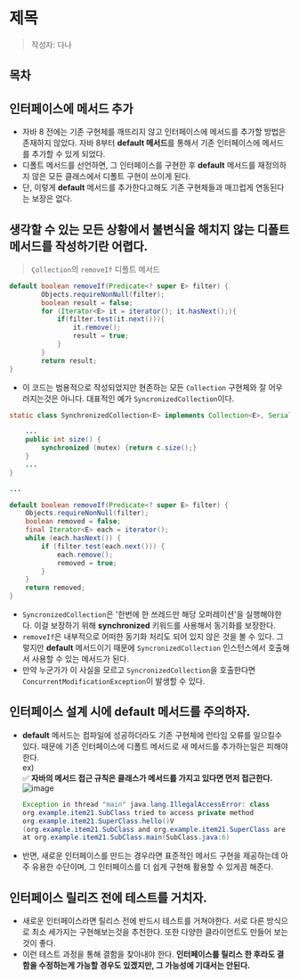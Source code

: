 # 제목

> 작성자: 다나

## 목차
## 인터페이스에 메서드 추가

- 자바 8 전에는 기존 구현체를 깨뜨리지 않고 인터페이스에 메서드를 추가할 방법은 존재하지 않았다. 자바 8부터 **default 메서드**를 통해서 기존 인터페이스에 메서드를 추가할 수 있게 되었다.
- 디폴트 메서드를 선언하면, 그 인터페이스를 구현한 후 **default** 메서드를 재정의하지 않은 모든 클래스에서 디폴트 구현이 쓰이게 된다.
- 단, 이렇게 **default** 메서드를 추가한다고해도 기존 구현체들과 매끄럽게 연동된다는 보장은 없다.

## **생각할 수 있는 모든 상황에서 불변식을 해치지 않는 디폴트 메서드를 작성하기란 어렵다.**

> `Çollection`의 `removeIf` 디폴트 메서드
> 

```java
default boolean removeIf(Predicate<? super E> filter) {
        Objects.requireNonNull(filter);
        boolean result = false;
        for (Iterator<E> it = iterator(); it.hasNext();){
            if(filter.test(it.next())){
                it.remove();
                result = true;
            }
        }
        return result;
}
```

- 이 코드는 범용적으로 작성되었지만 현존하는 모든 `Collection` 구현체와 잘 어우러지는것은 아니다. 대표적인 예가 `SyncronizedCollection`이다.

```java
static class SynchronizedCollection<E> implements Collection<E>, Serializable {

    ...
    public int size() {
        synchronized (mutex) {return c.size();}
    }
    ...
}

...

default boolean removeIf(Predicate<? super E> filter) {
    Objects.requireNonNull(filter);
    boolean removed = false;
    final Iterator<E> each = iterator();
    while (each.hasNext()) {
        if (filter.test(each.next())) {
            each.remove();
            removed = true;
        }
    }
    return removed;
}
```

- `SyncronizedCollection`은 '한번에 한 쓰레드만 해당 오퍼레이션'을 실행해야한다. 이걸 보장하기 위해 **synchronized** 키워드를 사용해서 동기화를 보장한다.
- `removeIf`은 내부적으로 어떠한 동기화 처리도 되어 있지 않은 것을 볼 수 있다. 그렇지만 **default** 메서드이기 때문에 `SyncronizedCollection` 인스턴스에서 호출해서 사용할 수 있는 메서드가 된다.
- 만약 누군가가 이 사실을 모르고 `SyncronizedCollection`을 호출한다면`ConcurrentModificationException`이 발생할 수 있다.

## 인터페이스 설계 시에 default 메서드를 주의하자.

- **default** 메서드는 컴파일에 성공하더라도 기존 구현체에 런타임 오류를 일으킬수 있다. 때문에 기존 인터페이스에 디폴트 메서드로 새 메서드를 추가하는일은 피해야한다.  
    ex)  
    ✅ **자바의 메서드 접근 규칙은 클래스가 메서드를 가지고 있다면 먼저 접근한다.**
    ![image](https://github.com/Poin-Book/2023.09-Effective_Java/assets/85955988/9c49093b-b852-4cac-9a20-fa11fdf52c99)

    ```java
    Exception in thread "main" java.lang.IllegalAccessError: class 
    org.example.item21.SubClass tried to access private method 
    org.example.item21.SuperClass.hello()V 
    (org.example.item21.SubClass and org.example.item21.SuperClass are in unnamed module of loader 'app')
    at org.example.item21.SubClass.main(SubClass.java:6)
    ```
    
- 반면, 새로운 인터페이스를 만드는 경우라면 표준적인 메서드 구현을 제공하는데 아주 유용한 수단이며, 그 인터페이스를 더 쉽게 구현해 활용할 수 있게끔 해준다.

## 인터페이스 릴리즈 전에 테스트를 거치자.

- 새로운 인터페이스라면 릴리스 전에 반드시 테스트를 거쳐야한다. 서로 다른 방식으로 최소 세가지는 구현해보는것을 추천한다. 또한 다양한 클라이언트도 만들어 보는것이 좋다.
- 이런 테스트 과정을 통해 결함을 찾아내야 한다. **인터페이스를 릴리스 한 후라도 결함을 수정하는게 가능할 경우도 있겠지만, 그 가능성에 기대서는 안된다.**
